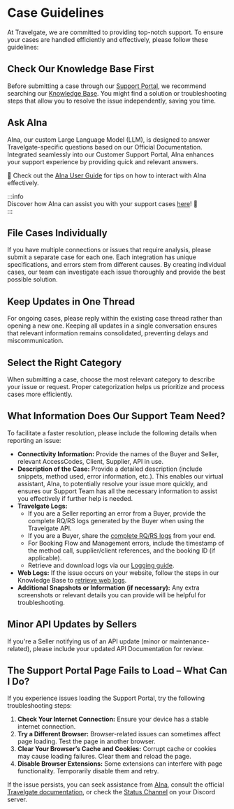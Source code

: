 ﻿---
sidebar_position: 2
---

# Case Guidelines  

At Travelgate, we are committed to providing top-notch support. To ensure your cases are handled efficiently and effectively, please follow these guidelines:  

## Check Our Knowledge Base First 
Before submitting a case through our [Support Portal](/kb/support-portal/how-to-submit-case), we recommend searching our [Knowledge Base](/kb). You might find a solution or troubleshooting steps that allow you to resolve the issue independently, saving you time.  

## Ask AIna
AIna, our custom Large Language Model (LLM), is designed to answer Travelgate-specific questions based on our Official Documentation. Integrated seamlessly into our Customer Support Portal, AIna enhances your support experience by providing quick and relevant answers.  

📌 Check out the [AIna User Guide](/kb/welcome-to-travelgate/support-resources/aina-user-guide) for tips on how to interact with AIna effectively.  

:::info  
Discover how AIna can assist you with your support cases [here](/kb/support-portal/how-to-submit-case)! 🚀  
:::  

## File Cases Individually
If you have multiple connections or issues that require analysis, please submit a separate case for each one. Each integration has unique specifications, and errors stem from different causes. By creating individual cases, our team can investigate each issue thoroughly and provide the best possible solution.  

## Keep Updates in One Thread
For ongoing cases, please reply within the existing case thread rather than opening a new one. Keeping all updates in a single conversation ensures that relevant information remains consolidated, preventing delays and miscommunication.  

## Select the Right Category  
When submitting a case, choose the most relevant category to describe your issue or request. Proper categorization helps us prioritize and process cases more efficiently.  

## What Information Does Our Support Team Need?
To facilitate a faster resolution, please include the following details when reporting an issue:  

- **Connectivity Information:** Provide the names of the Buyer and Seller, relevant AccessCodes, Client, Supplier, API in use.
- **Description of the Case:** Provide a detailed description (include snippets, method used, error information, etc.). This enables our virtual assistant, AIna, to potentially resolve your issue more quickly, and ensures our Support Team has all the necessary information to assist you effectively if further help is needed.
- **Travelgate Logs:**  
  - If you are a Seller reporting an error from a Buyer, provide the complete RQ/RS logs generated by the Buyer when using the Travelgate API.  
  - If you are a Buyer, share the [complete RQ/RS logs](/kb/web-features/monitoring-tools/logging/audit-supplier-transactions) from your end.  
  - For Booking Flow and Management errors, include the timestamp of the method call, supplier/client references, and the booking ID (if applicable).  
  - Retrieve and download logs via our [Logging guide](/kb/web-features/monitoring-tools/logging/logging-details).  
- **Web Logs:** If the issue occurs on your website, follow the steps in our Knowledge Base to [retrieve web logs](/kb/support-portal/how-to-retrieve-web-logs-from-website).  
- **Additional Snapshots or Information (if necessary):** Any extra screenshots or relevant details you can provide will be helpful for troubleshooting.  

## Minor API Updates by Sellers
If you're a Seller notifying us of an API update (minor or maintenance-related), please include your updated API Documentation for review.  

## The Support Portal Page Fails to Load – What Can I Do?  
If you experience issues loading the Support Portal, try the following troubleshooting steps:  

1. **Check Your Internet Connection:** Ensure your device has a stable internet connection.  
2. **Try a Different Browser:** Browser-related issues can sometimes affect page loading. Test the page in another browser.  
3. **Clear Your Browser’s Cache and Cookies:** Corrupt cache or cookies may cause loading failures. Clear them and reload the page.  
4. **Disable Browser Extensions:** Some extensions can interfere with page functionality. Temporarily disable them and retry.  

If the issue persists, you can seek assistance from [AIna](/kb/welcome-to-travelgate/support-resources/aina-smart-ai), consult the official [Travelgate documentation](https://docs.travelgate.com/), or check the [Status Channel](https://discord.com/channels/1121158946074402916/1238058167385067601) on your Discord server.  
